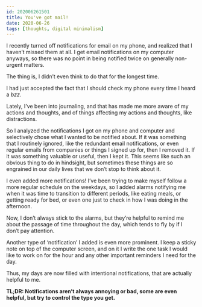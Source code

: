 ```yaml
---
id: 202006261501
title: You've got mail!
date: 2020-06-26
tags: [thoughts, digital minimalism]
---
```


I recently turned off notifications for email on my phone, and realized that I haven’t missed them at all. I get email notifications on my computer anyways, so there was no point in being notified twice on generally non-urgent matters. 

The thing is, I didn’t even think to do that for the longest time. 

I had just accepted the fact that I should check my phone every time I heard a *bzz*.

Lately, I’ve been into journaling, and that has made me more aware of my actions and thoughts, and of things affecting my actions and thoughts, like distractions.

So I analyzed the notifications I got on my phone and computer and selectively chose what I wanted to be notified about. If it was something that I routinely ignored, like the redundant email notifications, or even regular emails from companies or things I signed up for, then I removed it. If it was something valuable or useful, then I kept it. This seems like such an obvious thing to do in hindsight, but sometimes these things are so engrained in our daily lives that we don’t stop to think about it.

I even added more notifications! I’ve been trying to make myself follow a more regular schedule on the weekdays, so I added alarms notifying me when it was time to transition to different periods, like eating meals, or getting ready for bed, or even one just to check in how I was doing in the afternoon.

Now, I don’t always stick to the alarms, but they’re helpful to remind me about the passage of time throughout the day, which tends to fly by if I don’t pay attention.

Another type of ‘notification’ I added is even more prominent. I keep a sticky note on top of the computer screen, and on it I write the one task I would like to work on for the hour and any other important reminders I need for the day. 

Thus, my days are now filled with intentional notifications, that are actually helpful to me. 

**TL;DR: Notifications aren’t always annoying or bad, some are even helpful, but try to control the type you get.**